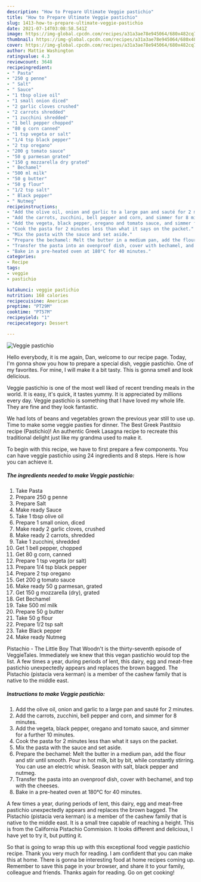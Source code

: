 ```yaml
---
description: "How to Prepare Ultimate Veggie pastichio"
title: "How to Prepare Ultimate Veggie pastichio"
slug: 1413-how-to-prepare-ultimate-veggie-pastichio
date: 2021-07-14T03:08:58.541Z
image: https://img-global.cpcdn.com/recipes/a31a3ae78e945064/680x482cq70/veggie-pastichio-recipe-main-photo.jpg
thumbnail: https://img-global.cpcdn.com/recipes/a31a3ae78e945064/680x482cq70/veggie-pastichio-recipe-main-photo.jpg
cover: https://img-global.cpcdn.com/recipes/a31a3ae78e945064/680x482cq70/veggie-pastichio-recipe-main-photo.jpg
author: Mattie Washington
ratingvalue: 4.3
reviewcount: 3648
recipeingredient:
- " Pasta"
- "250 g penne"
- " Salt"
- " Sauce"
- "1 tbsp olive oil"
- "1 small onion diced"
- "2 garlic cloves crushed"
- "2 carrots shredded"
- "1 zucchini shredded"
- "1 bell pepper chopped"
- "80 g corn canned"
- "1 tsp vegeta or salt"
- "1/4 tsp black pepper"
- "2 tsp oregano"
- "200 g tomato sauce"
- "50 g parmesan grated"
- "150 g mozzarella dry grated"
- " Bechamel"
- "500 ml milk"
- "50 g butter"
- "50 g flour"
- "1/2 tsp salt"
- " Black pepper"
- " Nutmeg"
recipeinstructions:
- "Add the olive oil, onion and garlic to a large pan and sauté for 2 minutes."
- "Add the carrots, zucchini, bell pepper and corn, and simmer for 8 minutes."
- "Add the vegeta, black pepper, oregano and tomato sauce, and simmer for a further 10 minutes."
- "Cook the pasta for 2 minutes less than what it says on the packet."
- "Mix the pasta with the sauce and set aside."
- "Prepare the bechamel: Melt the butter in a medium pan, add the flour and stir until smooth. Pour in hot milk, bit by bit, while constantly stirring. You can use an electric whisk. Season with salt, black pepper and nutmeg."
- "Transfer the pasta into an ovenproof dish, cover with bechamel, and top with the cheeses."
- "Bake in a pre-heated oven at 180°C for 40 minutes."
categories:
- Recipe
tags:
- veggie
- pastichio

katakunci: veggie pastichio 
nutrition: 168 calories
recipecuisine: American
preptime: "PT29M"
cooktime: "PT57M"
recipeyield: "1"
recipecategory: Dessert

---
```



![Veggie pastichio](https://img-global.cpcdn.com/recipes/a31a3ae78e945064/680x482cq70/veggie-pastichio-recipe-main-photo.jpg)

Hello everybody, it is me again, Dan, welcome to our recipe page. Today, I'm gonna show you how to prepare a special dish, veggie pastichio. One of my favorites. For mine, I will make it a bit tasty. This is gonna smell and look delicious.

Veggie pastichio is one of the most well liked of recent trending meals in the world. It is easy, it's quick, it tastes yummy. It is appreciated by millions every day. Veggie pastichio is something that I have loved my whole life. They are fine and they look fantastic.

We had lots of beans and vegetables grown the previous year still to use up. Time to make some veggie pasties for dinner. The Best Greek Pastitsio recipe (Pastichio)! An authentic Greek Lasagna recipe to recreate this traditional delight just like my grandma used to make it.


To begin with this recipe, we have to first prepare a few components. You can have veggie pastichio using 24 ingredients and 8 steps. Here is how you can achieve it.

<!--inarticleads1-->

##### The ingredients needed to make Veggie pastichio:

1. Take  Pasta
1. Prepare 250 g penne
1. Prepare  Salt
1. Make ready  Sauce
1. Take 1 tbsp olive oil
1. Prepare 1 small onion, diced
1. Make ready 2 garlic cloves, crushed
1. Make ready 2 carrots, shredded
1. Take 1 zucchini, shredded
1. Get 1 bell pepper, chopped
1. Get 80 g corn, canned
1. Prepare 1 tsp vegeta (or salt)
1. Prepare 1/4 tsp black pepper
1. Prepare 2 tsp oregano
1. Get 200 g tomato sauce
1. Make ready 50 g parmesan, grated
1. Get 150 g mozzarella (dry), grated
1. Get  Bechamel
1. Take 500 ml milk
1. Prepare 50 g butter
1. Take 50 g flour
1. Prepare 1/2 tsp salt
1. Take  Black pepper
1. Make ready  Nutmeg


Pistachio - The Little Boy That Woodn&#39;t is the thirty-seventh episode of VeggieTales. Immediately we knew that this vegan pastichio would top the list. A few times a year, during periods of lent, this dairy, egg and meat-free pastichio unexpectedly appears and replaces the brown bagged. The Pistachio (pistacia vera kerman) is a member of the cashew family that is native to the middle east. 

<!--inarticleads2-->

##### Instructions to make Veggie pastichio:

1. Add the olive oil, onion and garlic to a large pan and sauté for 2 minutes.
1. Add the carrots, zucchini, bell pepper and corn, and simmer for 8 minutes.
1. Add the vegeta, black pepper, oregano and tomato sauce, and simmer for a further 10 minutes.
1. Cook the pasta for 2 minutes less than what it says on the packet.
1. Mix the pasta with the sauce and set aside.
1. Prepare the bechamel: Melt the butter in a medium pan, add the flour and stir until smooth. Pour in hot milk, bit by bit, while constantly stirring. You can use an electric whisk. Season with salt, black pepper and nutmeg.
1. Transfer the pasta into an ovenproof dish, cover with bechamel, and top with the cheeses.
1. Bake in a pre-heated oven at 180°C for 40 minutes.


A few times a year, during periods of lent, this dairy, egg and meat-free pastichio unexpectedly appears and replaces the brown bagged. The Pistachio (pistacia vera kerman) is a member of the cashew family that is native to the middle east. It is a small tree capable of reaching a height. This is from the California Pistachio Commision. It looks different and delicious, I have yet to try it, but putting it. 

So that is going to wrap this up with this exceptional food veggie pastichio recipe. Thank you very much for reading. I am confident that you can make this at home. There is gonna be interesting food at home recipes coming up. Remember to save this page in your browser, and share it to your family, colleague and friends. Thanks again for reading. Go on get cooking!
